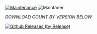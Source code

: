 [![Maintenance](https://img.shields.io/badge/Maintained%3F-yes-green.svg)](https://GitHub.com/Naereen/StrapDown.js/graphs/commit-activity)   ![Maintaner](https://img.shields.io/badge/maintainer-Nasir_Ali-blue)

*DOWNLOAD COUNT BY VERSION BELOW*

[![Github Releases (by Release)](https://img.shields.io/github/downloads/HyconOS-Releases/Phoenix/v3.0/total.svg)](https://GitHub.com/Phoenix/releases)
